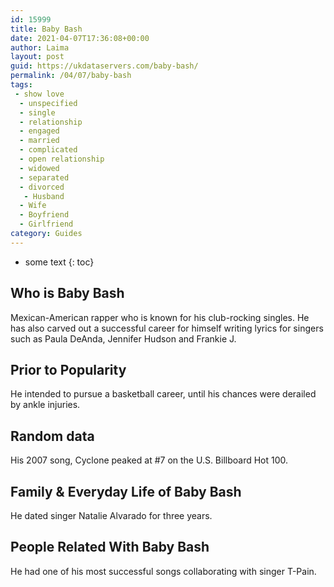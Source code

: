```yaml
---
id: 15999
title: Baby Bash
date: 2021-04-07T17:36:08+00:00
author: Laima
layout: post
guid: https://ukdataservers.com/baby-bash/
permalink: /04/07/baby-bash
tags:
 - show love
  - unspecified
  - single
  - relationship
  - engaged
  - married
  - complicated
  - open relationship
  - widowed
  - separated
  - divorced
   - Husband
  - Wife
  - Boyfriend
  - Girlfriend
category: Guides
---
```


* some text
{: toc}


## Who is Baby Bash
                  
                  
                  
Mexican-American rapper who is known for his club-rocking singles. He has also carved out a successful career for himself writing lyrics for singers such as Paula DeAnda, Jennifer Hudson and Frankie J.
                  
              
            
              
            
                
                
                
## Prior to Popularity
                  
                  
                  
He intended to pursue a basketball career, until his chances were derailed by ankle injuries.
                  
              
            
              
            
                
                
                
## Random data
                  
                  
                  
His 2007 song, Cyclone peaked at #7 on the U.S. Billboard Hot 100.
                  
              
            
              
            
                
                
                
## Family & Everyday Life of Baby Bash
                  
                  
                  
He dated singer Natalie Alvarado for three years.
                  
              
            
              
            
                
                
                
## People Related With Baby Bash
                  
                  
                  
He had one of his most successful songs collaborating with singer T-Pain.
                  
              
            
              
            
                
              
            
              
              
            
            
              
            
          
          
          